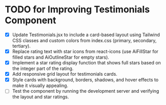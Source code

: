 # TODO for Improving Testimonials Component

- [x] Update Testimonials.jsx to include a card-based layout using Tailwind CSS classes and custom colors from index.css (primary, secondary, tertiary).
- [x] Replace rating text with star icons from react-icons (use AiFillStar for filled stars and AiOutlineStar for empty stars).
- [x] Implement a star rating display function that shows full stars based on the integer part of the rating.
- [x] Add responsive grid layout for testimonials cards.
- [x] Style cards with background, borders, shadows, and hover effects to make it visually appealing.
- [ ] Test the component by running the development server and verifying the layout and star ratings.
